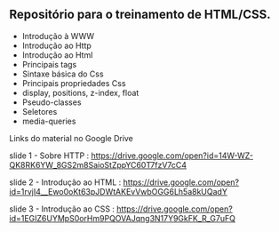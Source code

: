 ## Repositório para o treinamento de HTML/CSS.

* Introdução à WWW
* Introdução ao Http
* Introdução ao Html
* Principais tags
* Sintaxe básica do Css
* Principais propriedades Css
* display, positions, z-index, float
* Pseudo-classes
* Seletores
* media-queries

Links do material no Google Drive

slide 1 - Sobre HTTP : https://drive.google.com/open?id=14W-WZ-QK8RK6YW_8GS2m8SaioStZppYC60T7fzV7cC4

slide 2 - Introdução ao HTML : https://drive.google.com/open?id=1rvjI4__Ewo0oKt63pJDWtAKEvVwbOGG6Lh5a8kUQadY

slide 3 - Introdução ao CSS : https://drive.google.com/open?id=1EGIZ6UYMpS0orHm9PQOVAJqng3N17Y9GkFK_R_G7uFQ

